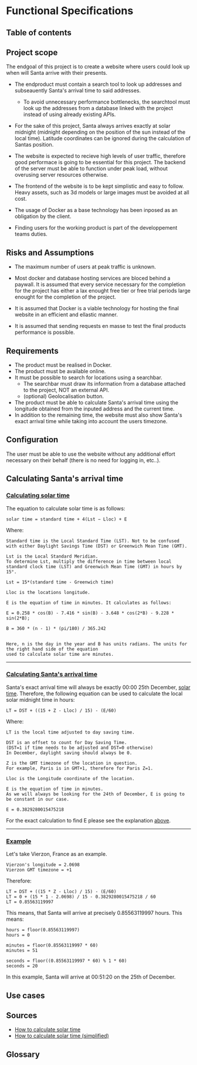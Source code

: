 # Functional Specifications

## Table of contents

## Project scope

The endgoal of this project is to create a website where users could look up when will Santa arrive with their presents.

- The endproduct must contain a search tool to look up addresses and subseauently Santa's arrival time to said addresses. 
    - To avoid unnecessary performance bottlenecks, the searchtool must look up the addresses from a database linked with the project instead of using already existing APIs.

- For the sake of this project, Santa always arrives exactly at solar midnight (midnight depending on the position of the sun instead of the local time). Latitude coordinates can be ignored during the calculation of Santas position.

- The website is expected to recieve high levels of user traffic, therefore good performace is going to be essential for this project. The backend of the server must be able to function under peak load, without overusing server resources otherwise.

- The frontend of the website is to be kept simplistic and easy to follow. Heavy assets, such as 3d models or large images must be avoided at all cost.

- The usage of Docker as a base technology has been inposed as an obligation by the client.

- Finding users for the working product is part of the developpement teams duties.

## Risks and Assumptions

- The maximum number of users at peak traffic is unknown.

- Most docker and database hosting services are bloced behind a paywall. It is assumed that every service necessary for the completion for the project has either a lax enought free tier or free trial periods large enought for the completion of the project.

- It is assumed that Docker is a viable technology for hosting the final website in an efficient and ellastic manner.

- It is assumed that sending requests en masse to test the final products performance is possible.

## Requirements

- The product must be realised in Docker.
- The product must be available online.
- It must be possible to search for locations using a searchbar.
    - The searchbar must draw its information from a database attached to the project, NOT an external API.
    - (optional) Geolocalisation button.
- The product must be able to calculate Santa's arrival time using the longitude obtained from the inputed address and the current time.
- In addition to the remaining time, the website must also show Santa's exact arrival time while taking into account the users timezone. 

## Configuration

The user must be able to use the website without any additional effort necessary on their behalf (there is no need for logging in, etc..).

## Calculating Santa's arrival time

### <u>Calculating solar time</u>

The equation to calculate solar time is as follows:

```
solar time = standard time + 4(Lst − Lloc) + E
```

Where:

```
Standard time is the Local Standard Time (LST). Not to be confused with either Daylight Savings Time (DST) or Greenwich Mean Time (GMT).
```

```
Lst is the Local Standard Meridian.
To determine Lst, multiply the difference in time between local standard clock time (LST) and Greenwich Mean Time (GMT) in hours by 15°.

Lst = 15*(standard time - Greenwich time)
```

```
Lloc is the locations longitude.
```

<span id="Ecalc"></span>

```
E is the equation of time in minutes. It calculates as follows:

E = 0.258 * cos(B) - 7.416 * sin(B) - 3.648 * cos(2*B) - 9.228 * sin(2*B);

B = 360 * (n - 1) * (pi/180) / 365.242


Here, n is the day in the year and B has units radians. The units for the right hand side of the equation
used to calculate solar time are minutes.
```

---

### <u>Calculating Santa's arrival time</u>

Santa's exact arrival time will always be exactly 00:00 25th December, <u>solar time</u>.
Therefore, the following equation can be used to calculate the local solar midnight time in hours:

```
LT = DST + ((15 + Z - Lloc) / 15) - (E/60)
```

Where:

```
LT is the local time adjusted to day saving time.
```

```
DST is an offset to count for Day Saving Time.
(DST=1 if time needs to be adjusted and DST=0 otherwise)
In December, daylight saving should always be 0.
```

```
Z is the GMT timezone of the location in question.
For example, Paris is in GMT+1, therefore for Paris Z=1.
```

```
Lloc is the Longitude coordinate of the location.
```

```
E is the equation of time in minutes.
As we will always be looking for the 24th of December, E is going to be constant in our case.

E = 0.3829280015475218
```

For the exact calculation to find E please see the explanation [above](#Ecalc).

---

### <u>Example</u>

Let's take Vierzon, France as an example.

```
Vierzon's longitude = 2.0698
Vierzon GMT timezone = +1
```

Therefore:

```
LT = DST + ((15 * Z - Lloc) / 15) - (E/60)
LT = 0 + (15 * 1 - 2.0698) / 15 - 0.3829280015475218 / 60
LT = 0.85563119997
```

This means, that Santa will arrive at precisely 0.85563119997 hours.
This means:

```
hours = floor(0.85563119997)
hours = 0

minutes = floor(0.85563119997 * 60)
minutes = 51

seconds = floor((0.85563119997 * 60) % 1 * 60)
seconds = 20
```

In this example, Santa will arrive at 00:51:20 on the 25th of December.

## Use cases



## Sources

- [How to calculate solar time](https://www.powerfromthesun.net/book.html)
- [How to calculate solar time (simplified)](https://faculty.eng.ufl.edu/jonathan-scheffe/wp-content/uploads/sites/100/2020/08/Solar-Time1419.pdf)

## Glossary